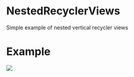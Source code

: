 # NestedRecyclerViews
Simple example of nested vertical recycler views

# Example
![](https://www.dropbox.com/s/129te4ie87uuyqi/device-2017-08-16-125556.gif?dl=0)
